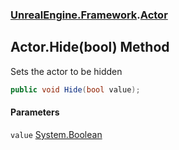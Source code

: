 ### [UnrealEngine.Framework](./UnrealEngine-Framework.md 'UnrealEngine.Framework').[Actor](./UnrealEngine-Framework-Actor.md 'UnrealEngine.Framework.Actor')
## Actor.Hide(bool) Method
Sets the actor to be hidden  
```csharp
public void Hide(bool value);
```
#### Parameters
<a name='UnrealEngine-Framework-Actor-Hide(bool)-value'></a>
`value` [System.Boolean](https://docs.microsoft.com/en-us/dotnet/api/System.Boolean 'System.Boolean')  
  
